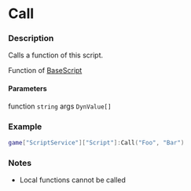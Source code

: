 # Call

### Description

Calls a function of this script.

Function of [BaseScript](/classes/BaseScript/)

#### Parameters

function `string`
args `DynValue[]`

### Example

```lua
game["ScriptService"]["Script"]:Call("Foo", "Bar")
```

### Notes

- Local functions cannot be called
